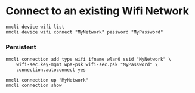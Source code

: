 # Connect to an existing Wifi Network

```
nmcli device wifi list
nmcli device wifi connect "MyNetwork" password "MyPassword"
```

### Persistent
```
nmcli connection add type wifi ifname wlan0 ssid "MyNetwork" \
    wifi-sec.key-mgmt wpa-psk wifi-sec.psk "MyPassword" \
    connection.autoconnect yes

nmcli connection up "MyNetwork"
nmcli connection show
```